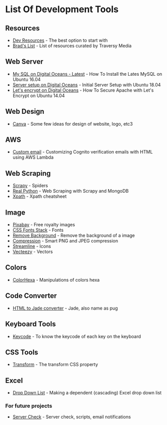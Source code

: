 # List Of Development Tools

## Resources

- [Dev Resources](https://devresourc.es/) - The best option to start with
- [Brad's List](https://github.com/bradtraversy/design-resources-for-developers#ui-graphics) - List of resources curated by Traversy Media

## Web Server

- [My SQL on Digital Oceans - Latest](https://www.digitalocean.com/community/tutorials/how-to-install-the-latest-mysql-on-ubuntu-16-04) - How To Install the Lates MySQL on Ubuntu 16.04
- [Server setup on Digital Oceans](https://www.digitalocean.com/community/tutorials/initial-server-setup-with-ubuntu-18-04) - Initial Server Setup with Ubuntu 18.04
- [Let's encrypt on Digital Oceans](https://www.digitalocean.com/community/tutorials/how-to-secure-apache-with-let-s-encrypt-on-ubuntu-14-04) - How To Secure Apache with Let's Encrypt on Ubuntu 14.04

## Web Design

- [Canva](https://www.canva.com/) - Some few ideas for design of website, logo, etc3

## AWS

- [Custom email](https://medium.com/craftsmenltd/customizing-aws-cognito-verification-emails-with-html-using-aws-lambda-379b584d2112) - Customizing Cognito verification emails with HTML using AWS Lambda

## Web Scraping

- [Scrapy](https://doc.scrapy.org/en/1.0/topics/spiders.html#spider) - Spiders
- [Real Python](https://realpython.com/web-scraping-with-scrapy-and-mongodb/) - Web Scraping with Scrapy and MongoDB
- [Xpath](https://devhints.io/xpath) - Xpath cheatsheet

## Image

- [Pixabay](https://pixabay.com/) - Free royalty images
- [CSS Fonts Stack](https://www.cssfontstack.com/) - Fonts
- [Remove Background](https://www.remove.bg/) - Remove the background of a image
- [Compression](https://tinypng.com/) - Smart PNG and JPEG compression
- [Streamline](https://app.streamlinehq.com/home) - Icons
- [Vecteezy](https://www.vecteezy.com/) - Vectors

## Colors

- [ColorHexa](https://www.colorhexa.com/) - Manipulations of colors hexa

## Code Converter

- [HTML to Jade converter](http://html2jade.aaron-powell.com/) - Jade, also name as pug

## Keyboard Tools

- [Keycode](https://pomle.github.io/keycode/) - To know the keycode of each key on the keyboard

## CSS Tools

- [Transform](https://developer.mozilla.org/en-US/docs/Web/CSS/transform#syntax) - The transform CSS property

## Excel

- [Drop Down List](https://www.ablebits.com/office-addins-blog/2014/09/30/dependent-cascading-dropdown-lists-excel/) - Making a dependent (cascading) Excel drop down list

### For future projects

- [Server Check](https://servercheck.objectif8.com/) - Server check, scripts, email notifications
